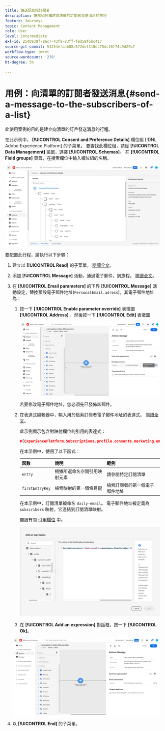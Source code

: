 ```yaml
---
title: 傳送訊息給訂閱者
description: 瞭解如何構建向清單的訂閱者發送消息的旅程
feature: Journeys
topic: Content Management
role: User
level: Intermediate
exl-id: 2540938f-8ac7-43fa-83ff-fed59f6bc417
source-git-commit: 51254efaab08a572def118d475dc18f74c9d29b7
workflow-type: tm+mt
source-wordcount: '279'
ht-degree: 5%

---
```


# 用例：向清單的訂閱者發送消息{#send-a-message-to-the-subscribers-of-a-list}

此使用案例的目的是建立向清單的訂戶發送消息的行程。

在此示例中， **[!UICONTROL Consent and Preference Details]** 欄位組 [!DNL Adobe Experience Platform] 的子菜單。 要查找此欄位組，請從 **[!UICONTROL Data Management]** 菜單，選擇 **[!UICONTROL Schemas]**。 在 **[!UICONTROL Field groups]** 頁籤，在搜索欄位中輸入欄位組的名稱。

![此欄位組包括預訂元素](../assets/consent-and-preference-details-field-group.png)

要配置此行程，請執行以下步驟：

1. 建立以 **[!UICONTROL Read]** 的子菜單。 [閱讀全文](journey-gs.md)。
1. 添加 **[!UICONTROL Message]** 活動，通過電子郵件，到旅程。 [閱讀全文](journeys-message.md)。
1. 在 **[!UICONTROL Email parameters]** 的下界 **[!UICONTROL Message]** 活動設定，替換預設電子郵件地址(`PersonalEmail.adress`)，其電子郵件地址為：

   1. 按一下 **[!UICONTROL Enable parameter override]** 表徵圖 **[!UICONTROL Address]** ，然後按一下 **[!UICONTROL Edit]** 表徵圖

      ![](../assets/message-to-subscribers-uc-1.png)

      若要修改電子郵件地址，您必須先已發佈該郵件。

   1. 在表達式編輯器中，輸入用於檢索訂閱者電子郵件地址的表達式。 [閱讀全文](expression/expressionadvanced.md)。

      此示例顯示包含對映射欄位的引用的表達式：

      ```json
      #{ExperiencePlatform.Subscriptions.profile.consents.marketing.email.subscriptions.entry('daily-email').subscribers.firstEntryKey()}
      ```

      在本示例中，使用了以下函式：

      | 函數 | 說明 | 範例 |
      | --- | --- | --- |
      | `entry` | 根據所選命名空間引用映射元素 | 請參閱特定訂閱清單 |
      | `firstEntryKey` | 檢索映射的第一個條目鍵 | 檢索訂閱者的第一個電子郵件地址 |

      在本示例中，訂閱清單被命名 `daily-email`。 電子郵件地址被定義為 `subscribers` 映射，它連結到訂閱清單映射。

      閱讀有關 [引用欄位](expression/field-references.md) 中。

      ![](../assets/message-to-subscribers-uc-2.png)

   1. 在 **[!UICONTROL Add an expression]** 對話框，按一下 **[!UICONTROL Ok]**。

   ![](../assets/message-to-subscribers-uc-3.png)

1. 以 **[!UICONTROL End]** 的子菜單。
